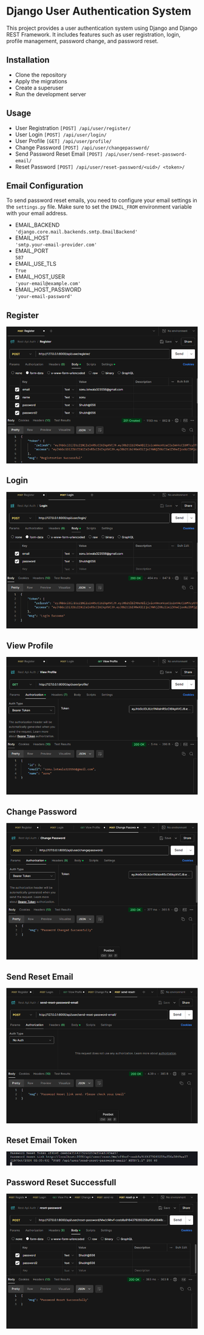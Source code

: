 
# Django User Authentication System

This project provides a user authentication system using Django and Django REST Framework. It includes features such as user registration, login, profile management, password change, and password reset.

## Installation

- Clone the repository 
- Apply the migrations
- Create a superuser
- Run the development server

## Usage 

- User Registration
`[POST] /api/user/register/`
- User Login
`[POST] /api/user/login/`
- User Profile
 `[GET] /api/user/profile/`
- Change Password
 `[POST] /api/user/changepassword/`
- Send Password Reset Email
 `[POST] /api/user/send-reset-password-email/`
- Reset Password
 `[POST] /api/user/reset-password/<uid>/ <token>/`


## Email Configuration

To send password reset emails, you need to configure your email settings in the `settings.py` file. Make sure to set the `EMAIL_FROM` environment variable with your email address.

- EMAIL_BACKEND  
`'django.core.mail.backends.smtp.EmailBackend'`
- EMAIL_HOST  
`'smtp.your-email-provider.com'`
- EMAIL_PORT  
`587`
- EMAIL_USE_TLS  
`True`
- EMAIL_HOST_USER  
`'your-email@example.com'`
- EMAIL_HOST_PASSWORD  
`'your-email-password'`

## Register 

![Home Pages1](https://github.com/Shubh556/Django_Rest_Auth/blob/main/img/register.png?raw=true)

## Login 
![Home Pages1](https://github.com/Shubh556/Django_Rest_Auth/blob/main/img/Login.png?raw=true)

## View Profile

![Home Pages1](https://github.com/Shubh556/Django_Rest_Auth/blob/main/img/view%20profile.png?raw=true)

## Change Password

![Home Pages1](https://github.com/Shubh556/Django_Rest_Auth/blob/main/img/change%20password.png?raw=true)

## Send Reset Email

![Home Pages1](https://github.com/Shubh556/Django_Rest_Auth/blob/main/img/send%20reset%20email.png?raw=true)

## Reset Email Token 
![Home Pages1](https://github.com/Shubh556/Django_Rest_Auth/blob/main/img/reset%20email%20token.png?raw=true)

## Password Reset Successfull
![Home Pages1](https://github.com/Shubh556/Django_Rest_Auth/blob/main/img/successfull%20password%20reset%20.png?raw=true)


